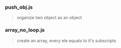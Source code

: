 ### push_obj.js
> organize two object as an object

### array_no_loop.js
> create an array, every ele equals to it's subscripts
